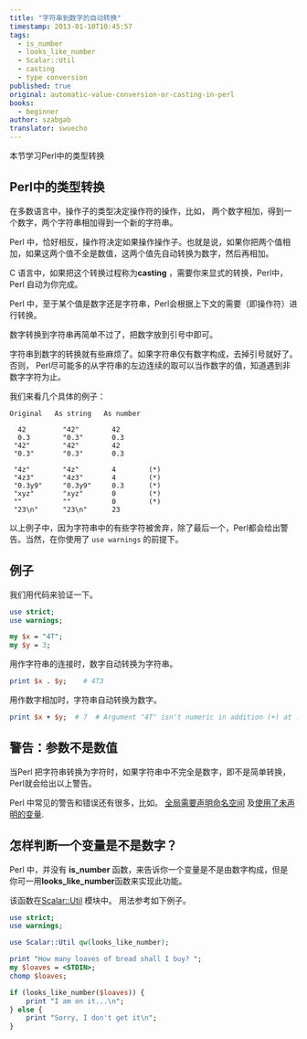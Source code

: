 ```yaml
---
title: "字符串到数字的自动转换"
timestamp: 2013-01-10T10:45:57
tags:
  - is_number
  - looks_like_number
  - Scalar::Util
  - casting
  - type conversion
published: true
original: automatic-value-conversion-or-casting-in-perl
books:
  - beginner
author: szabgab
translator: swuecho
---
```



本节学习Perl中的类型转换


## Perl中的类型转换

在多数语言中，操作子的类型决定操作符的操作，比如， 两个数字相加，得到一个数字，两个字符串相加得到一个新的字符串。

Perl 中，恰好相反，操作符决定如果操作操作子。也就是说，如果你把两个值相加，如果这两个值不全是数值，这两个值先自动转换为数字，然后再相加。

C 语言中，如果把这个转换过程称为<b>casting</b> ，需要你来显式的转换，Perl中，Perl 自动为你完成。

Perl 中，至于某个值是数字还是字符串，Perl会根据上下文的需要（即操作符）进行转换。

数字转换到字符串再简单不过了，把数字放到引号中即可。

字符串到数字的转换就有些麻烦了。如果字符串仅有数字构成，去掉引号就好了。否则，
Perl尽可能多的从字符串的左边连续的取可以当作数字的值，知道遇到非数字字符为止。


我们来看几个具体的例子：

```
Original   As string   As number

  42         "42"        42
  0.3        "0.3"       0.3
 "42"        "42"        42
 "0.3"       "0.3"       0.3

 "4z"        "4z"        4        (*)
 "4z3"       "4z3"       4        (*)
 "0.3y9"     "0.3y9"     0.3      (*)
 "xyz"       "xyz"       0        (*)
 ""          ""          0        (*)
 "23\n"      "23\n"      23
```

以上例子中，因为字符串中的有些字符被舍弃，除了最后一个，Perl都会给出警告。当然，在你使用了 `use warnings` 的前提下。

## 例子

我们用代码来验证一下。
```perl
use strict;
use warnings;

my $x = "4T";
my $y = 3;

```

用作字符串的连接时，数字自动转换为字符串。

```perl
print $x . $y;    # 4T3
```

用作数字相加时，字符串自动转换为数字。
```perl
print $x + $y;  # 7  # Argument "4T" isn't numeric in addition (+) at ...
```

## 警告：参数不是数值

当Perl 把字符串转换为字符时，如果字符串中不完全是数字，即不是简单转换，Perl就会给出以上警告。

Perl 中常见的警告和错误还有很多，比如。
 [全局需要声明命名空间](/global-symbol-requires-explicit-package-name)
及[使用了未声明的变量](/use-of-uninitialized-value).

## 怎样判断一个变量是不是数字？

Perl 中，并没有 <b>is_number</b> 函数，来告诉你一个变量是不是由数字构成，但是
你可一用<b>looks_like_number</b>函数来实现此功能。

该函数在[Scalar::Util](http://perldoc.perl.org/Scalar/Util.html) 模块中。
用法参考如下例子。
```perl
use strict;
use warnings;

use Scalar::Util qw(looks_like_number);

print "How many loaves of bread shall I buy? ";
my $loaves = <STDIN>;
chomp $loaves;

if (looks_like_number($loaves)) {
    print "I am on it...\n";
} else {
    print "Sorry, I don't get it\n";
}
```






